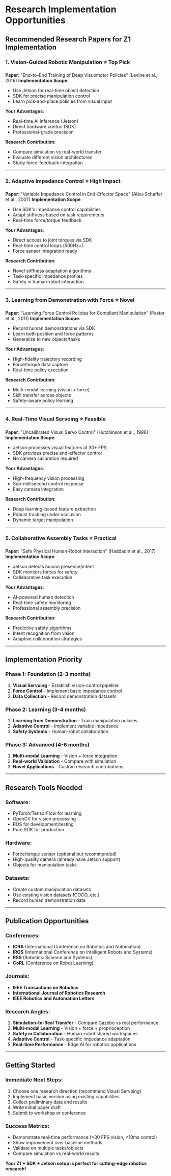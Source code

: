 # Research Implementation Opportunities

## Recommended Research Papers for Z1 Implementation

### 1. **Vision-Guided Robotic Manipulation** ⭐ **Top Pick**
**Paper**: "End-to-End Training of Deep Visuomotor Policies" (Levine et al., 2016)
**Implementation Scope**: 
- Use Jetson for real-time object detection
- SDK for precise manipulation control
- Learn pick-and-place policies from visual input

**Your Advantages**:
- Real-time AI inference (Jetson)
- Direct hardware control (SDK)
- Professional-grade precision

**Research Contribution**: 
- Compare simulation vs real-world transfer
- Evaluate different vision architectures
- Study force-feedback integration

---

### 2. **Adaptive Impedance Control** ⭐ **High Impact**
**Paper**: "Variable Impedance Control in End-Effector Space" (Albu-Schaffer et al., 2007)
**Implementation Scope**:
- Use SDK's impedance control capabilities
- Adapt stiffness based on task requirements
- Real-time force/torque feedback

**Your Advantages**:
- Direct access to joint torques via SDK
- Real-time control loops (500Hz+)
- Force sensor integration ready

**Research Contribution**:
- Novel stiffness adaptation algorithms
- Task-specific impedance profiles
- Safety in human-robot interaction

---

### 3. **Learning from Demonstration with Force** ⭐ **Novel**
**Paper**: "Learning Force Control Policies for Compliant Manipulation" (Pastor et al., 2011)
**Implementation Scope**:
- Record human demonstrations via SDK
- Learn both position and force patterns
- Generalize to new objects/tasks

**Your Advantages**:
- High-fidelity trajectory recording
- Force/torque data capture
- Real-time policy execution

**Research Contribution**:
- Multi-modal learning (vision + force)
- Skill transfer across objects
- Safety-aware policy learning

---

### 4. **Real-Time Visual Servoing** ⭐ **Feasible**
**Paper**: "Uncalibrated Visual Servo Control" (Hutchinson et al., 1996)
**Implementation Scope**:
- Jetson processes visual features at 30+ FPS
- SDK provides precise end-effector control
- No camera calibration required

**Your Advantages**:
- High-frequency vision processing
- Sub-millisecond control response
- Easy camera integration

**Research Contribution**:
- Deep learning-based feature extraction
- Robust tracking under occlusion
- Dynamic target manipulation

---

### 5. **Collaborative Assembly Tasks** ⭐ **Practical**
**Paper**: "Safe Physical Human-Robot Interaction" (Haddadin et al., 2017)
**Implementation Scope**:
- Jetson detects human presence/intent
- SDK monitors forces for safety
- Collaborative task execution

**Your Advantages**:
- AI-powered human detection
- Real-time safety monitoring
- Professional assembly precision

**Research Contribution**:
- Predictive safety algorithms
- Intent recognition from vision
- Adaptive collaboration strategies

---

## Implementation Priority

### **Phase 1: Foundation (2-3 months)**
1. **Visual Servoing** - Establish vision-control pipeline
2. **Force Control** - Implement basic impedance control
3. **Data Collection** - Record demonstration datasets

### **Phase 2: Learning (3-4 months)**
1. **Learning from Demonstration** - Train manipulation policies
2. **Adaptive Control** - Implement variable impedance
3. **Safety Systems** - Human-robot collaboration

### **Phase 3: Advanced (4-6 months)**
1. **Multi-modal Learning** - Vision + force integration
2. **Real-world Validation** - Compare with simulation
3. **Novel Applications** - Custom research contributions

---

## Research Tools Needed

### **Software**:
- PyTorch/TensorFlow for learning
- OpenCV for vision processing
- ROS for development/testing
- Pure SDK for production

### **Hardware**:
- Force/torque sensor (optional but recommended)
- High-quality camera (already have Jetson support)
- Objects for manipulation tasks

### **Datasets**:
- Create custom manipulation datasets
- Use existing vision datasets (COCO, etc.)
- Record human demonstration data

---

## Publication Opportunities

### **Conferences**:
- **ICRA** (International Conference on Robotics and Automation)
- **IROS** (International Conference on Intelligent Robots and Systems)
- **RSS** (Robotics: Science and Systems)
- **CoRL** (Conference on Robot Learning)

### **Journals**:
- **IEEE Transactions on Robotics**
- **International Journal of Robotics Research**
- **IEEE Robotics and Automation Letters**

### **Research Angles**:
1. **Simulation-to-Real Transfer** - Compare Gazebo vs real performance
2. **Multi-modal Learning** - Vision + force + proprioception
3. **Safety in Collaboration** - Human-robot shared workspaces
4. **Adaptive Control** - Task-specific impedance adaptation
5. **Real-time Performance** - Edge AI for robotics applications

---

## Getting Started

### **Immediate Next Steps**:
1. Choose one research direction (recommend Visual Servoing)
2. Implement basic version using existing capabilities
3. Collect preliminary data and results
4. Write initial paper draft
5. Submit to workshop or conference

### **Success Metrics**:
- Demonstrate real-time performance (>30 FPS vision, <10ms control)
- Show improvement over baseline methods
- Validate on multiple tasks/objects
- Compare simulation vs real-world results

**Your Z1 + SDK + Jetson setup is perfect for cutting-edge robotics research!**